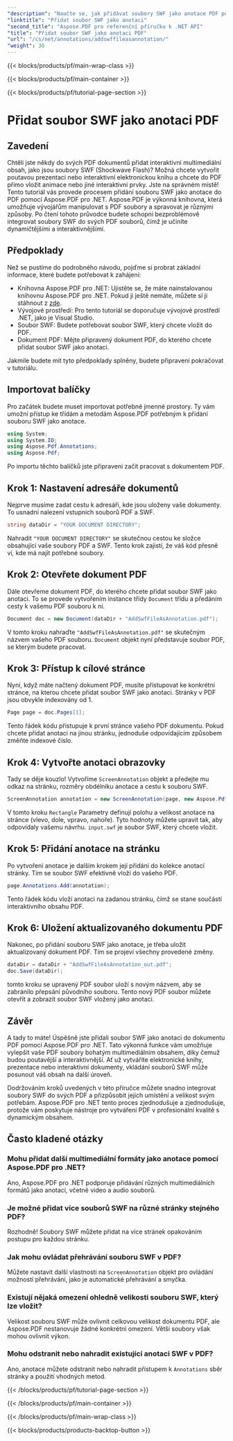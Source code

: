 ```yaml
---
"description": "Naučte se, jak přidávat soubory SWF jako anotace PDF pomocí Aspose.PDF pro .NET. Vylepšete své PDF soubory interaktivním multimediálním obsahem v tomto podrobném tutoriálu."
"linktitle": "Přidat soubor SWF jako anotaci"
"second_title": "Aspose.PDF pro referenční příručku k .NET API"
"title": "Přidat soubor SWF jako anotaci PDF"
"url": "/cs/net/annotations/addswffileasannotation/"
"weight": 30
---
```


{{< blocks/products/pf/main-wrap-class >}}

{{< blocks/products/pf/main-container >}}

{{< blocks/products/pf/tutorial-page-section >}}

# Přidat soubor SWF jako anotaci PDF

## Zavedení

Chtěli jste někdy do svých PDF dokumentů přidat interaktivní multimediální obsah, jako jsou soubory SWF (Shockwave Flash)? Možná chcete vytvořit poutavou prezentaci nebo interaktivní elektronickou knihu a chcete do PDF přímo vložit animace nebo jiné interaktivní prvky. Jste na správném místě! Tento tutoriál vás provede procesem přidání souboru SWF jako anotace do PDF pomocí Aspose.PDF pro .NET. Aspose.PDF je výkonná knihovna, která umožňuje vývojářům manipulovat s PDF soubory a spravovat je různými způsoby. Po čtení tohoto průvodce budete schopni bezproblémově integrovat soubory SWF do svých PDF souborů, čímž je učiníte dynamičtějšími a interaktivnějšími.

## Předpoklady

Než se pustíme do podrobného návodu, pojďme si probrat základní informace, které budete potřebovat k zahájení:

- Knihovna Aspose.PDF pro .NET: Ujistěte se, že máte nainstalovanou knihovnu Aspose.PDF pro .NET. Pokud ji ještě nemáte, můžete si ji stáhnout z [zde](https://releases.aspose.com/pdf/net/).
- Vývojové prostředí: Pro tento tutoriál se doporučuje vývojové prostředí .NET, jako je Visual Studio.
- Soubor SWF: Budete potřebovat soubor SWF, který chcete vložit do PDF.
- Dokument PDF: Mějte připravený dokument PDF, do kterého chcete přidat soubor SWF jako anotaci.

Jakmile budete mít tyto předpoklady splněny, budete připraveni pokračovat v tutoriálu.

## Importovat balíčky

Pro začátek budete muset importovat potřebné jmenné prostory. Ty vám umožní přístup ke třídám a metodám Aspose.PDF potřebným k přidání souboru SWF jako anotace.

```csharp
using System;
using System.IO;
using Aspose.Pdf.Annotations;
using Aspose.Pdf;
```

Po importu těchto balíčků jste připraveni začít pracovat s dokumentem PDF.

## Krok 1: Nastavení adresáře dokumentů

Nejprve musíme zadat cestu k adresáři, kde jsou uloženy vaše dokumenty. To usnadní nalezení vstupních souborů PDF a SWF.

```csharp
string dataDir = "YOUR DOCUMENT DIRECTORY";
```

Nahradit `"YOUR DOCUMENT DIRECTORY"` se skutečnou cestou ke složce obsahující vaše soubory PDF a SWF. Tento krok zajistí, že váš kód přesně ví, kde má najít potřebné soubory.

## Krok 2: Otevřete dokument PDF

Dále otevřeme dokument PDF, do kterého chcete přidat soubor SWF jako anotaci. To se provede vytvořením instance třídy `Document` třídu a předáním cesty k vašemu PDF souboru k ní.

```csharp
Document doc = new Document(dataDir + "AddSwfFileAsAnnotation.pdf");
```

V tomto kroku nahraďte `"AddSwfFileAsAnnotation.pdf"` se skutečným názvem vašeho PDF souboru. `Document` objekt nyní představuje soubor PDF, se kterým budete pracovat.

## Krok 3: Přístup k cílové stránce

Nyní, když máte načtený dokument PDF, musíte přistupovat ke konkrétní stránce, na kterou chcete přidat soubor SWF jako anotaci. Stránky v PDF jsou obvykle indexovány od 1.

```csharp
Page page = doc.Pages[1];
```

Tento řádek kódu přistupuje k první stránce vašeho PDF dokumentu. Pokud chcete přidat anotaci na jinou stránku, jednoduše odpovídajícím způsobem změňte indexové číslo.

## Krok 4: Vytvořte anotaci obrazovky

Tady se děje kouzlo! Vytvoříme `ScreenAnnotation` objekt a předejte mu odkaz na stránku, rozměry obdélníku anotace a cestu k souboru SWF.

```csharp
ScreenAnnotation annotation = new ScreenAnnotation(page, new Aspose.Pdf.Rectangle(0, 400, 600, 700), dataDir + "input.swf");
```

V tomto kroku `Rectangle` Parametry definují polohu a velikost anotace na stránce (vlevo, dole, vpravo, nahoře). Tyto hodnoty můžete upravit tak, aby odpovídaly vašemu návrhu. `input.swf` je soubor SWF, který chcete vložit.

## Krok 5: Přidání anotace na stránku

Po vytvoření anotace je dalším krokem její přidání do kolekce anotací stránky. Tím se soubor SWF efektivně vloží do vašeho PDF.

```csharp
page.Annotations.Add(annotation);
```

Tento řádek kódu vloží anotaci na zadanou stránku, čímž se stane součástí interaktivního obsahu PDF.

## Krok 6: Uložení aktualizovaného dokumentu PDF

Nakonec, po přidání souboru SWF jako anotace, je třeba uložit aktualizovaný dokument PDF. Tím se projeví všechny provedené změny.

```csharp
dataDir = dataDir + "AddSwfFileAsAnnotation_out.pdf";
doc.Save(dataDir);
```

tomto kroku se upravený PDF soubor uloží s novým názvem, aby se zabránilo přepsání původního souboru. Tento nový PDF soubor můžete otevřít a zobrazit soubor SWF vložený jako anotaci.

## Závěr

A tady to máte! Úspěšně jste přidali soubor SWF jako anotaci do dokumentu PDF pomocí Aspose.PDF pro .NET. Tato výkonná funkce vám umožňuje vylepšit vaše PDF soubory bohatým multimediálním obsahem, díky čemuž budou poutavější a interaktivnější. Ať už vytváříte elektronické knihy, prezentace nebo interaktivní dokumenty, vkládání souborů SWF může posunout váš obsah na další úroveň.

Dodržováním kroků uvedených v této příručce můžete snadno integrovat soubory SWF do svých PDF a přizpůsobit jejich umístění a velikost svým potřebám. Aspose.PDF pro .NET tento proces zjednodušuje a zjednodušuje, protože vám poskytuje nástroje pro vytváření PDF v profesionální kvalitě s dynamickým obsahem.

## Často kladené otázky

### Mohu přidat další multimediální formáty jako anotace pomocí Aspose.PDF pro .NET?
Ano, Aspose.PDF pro .NET podporuje přidávání různých multimediálních formátů jako anotací, včetně video a audio souborů.

### Je možné přidat více souborů SWF na různé stránky stejného PDF?
Rozhodně! Soubory SWF můžete přidat na více stránek opakováním postupu pro každou stránku.

### Jak mohu ovládat přehrávání souboru SWF v PDF?
Můžete nastavit další vlastnosti na `ScreenAnnotation` objekt pro ovládání možností přehrávání, jako je automatické přehrávání a smyčka.

### Existují nějaká omezení ohledně velikosti souboru SWF, který lze vložit?
Velikost souboru SWF může ovlivnit celkovou velikost dokumentu PDF, ale Aspose.PDF nestanovuje žádné konkrétní omezení. Větší soubory však mohou ovlivnit výkon.

### Mohu odstranit nebo nahradit existující anotaci SWF v PDF?
Ano, anotace můžete odstranit nebo nahradit přístupem k `Annotations` sběr stránky a použití vhodných metod.

{{< /blocks/products/pf/tutorial-page-section >}}

{{< /blocks/products/pf/main-container >}}

{{< /blocks/products/pf/main-wrap-class >}}

{{< blocks/products/products-backtop-button >}}